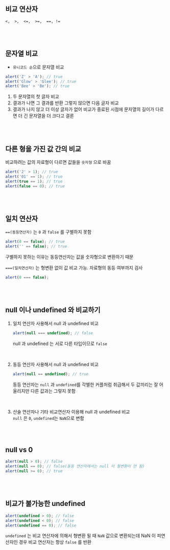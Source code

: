 ## 비교 연산자
``` <,  >,  <=,  >=,  ==, != ```

<br></br>

## 문자열 비교
- ```유니코드 순```으로 문자열 비교
```javascript
alert('Z' > 'A'); // true
alert('Glow' > 'Glee'); // true
alert('Bee' > 'Be'); // true
```
1. 두 문자열의 첫 글자 비교
2. 결과가 나면 그 결과를 반환 그렇지 않으면 다음 글자 비교
3. 결과가 나지 않고 더 이상 글자가 없어 비교가 종료된 시점에 문자열의 길이가 다르면 더 긴 문자열을 더 크다고 결론

<br></br>

## 다른 형을 가진 값 간의 비교
비교하려는 값의 자료형이 다르면 값들을 ```숫자형``` 으로 바꿈

```javascript
alert('2' > 1); // true
alert('01' == 1); // true
alert(true == 1); // true
alert(false == 0); // true
```

<br></br>

## 일치 연산자
```==(동등연산자)``` 는 ```0``` 과 ```false``` 를 구별하지 못함
```javascript
alert(0 == false); // true
alert('' == false); // true
```
구별하지 못하는 이유는 동등연산자는 값을 숫자형으로 변환하기 때문
<br>

```===(일치연산자)``` 는 형변환 없이 값 비교 가능. 자료형의 동등 여부까지 검사
```javascript
alert(0 === false);
```

<br></br>

## null 이나 undefined 와 비교하기
1. 일치 연산자 사용해서 null 과 undefined 비교
    ```javascript
    alert(null === undefined); // false
    ```
    null 과 undefined 는 서로 다른 타입이므로 ```false```
<br>

2. 동등 연산자 사용해서 null 과 undefined 비교
    ```javascript
    alert(null == undefined); // true
    ```
    동등 연산자는 ```null``` 과 ```undefined```를 각별한 커플처럼 취급해서 두 값끼리는 잘 어울리지만 다른 값과는 그렇지 못함
<br>

3. 산술 연산자나 기타 비교연산자 이용해 null 과 undefined 비교<br>
    ```null``` 은 ```0```, ```undefined```는 ```NaN```으로 변함


<br></br>

## null vs 0
```javascript
alert(null > 0); // false 
alert(null == 0); // false(동등 연산자에서는 null 이 형변환이 안 됨)
alert(null >= 0); // true
```

<br></br>

## 비교가 불가능한 undefined
```javascript
alert(undefined > 0); // false
alert(undefined < 0); // false
alert(undefined == 0); // false
```
```undefined``` 는 비교 연산자에 의해서 형변환 될 때 ```NaN``` 값으로 변환되는데 NaN 이 피연산자인 경우 비교 연산자는 항상 ```false``` 를 반환